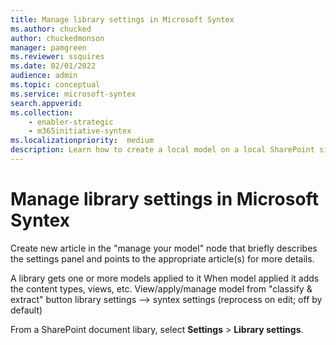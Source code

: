 ```yaml
---
title: Manage library settings in Microsoft Syntex
ms.author: chucked
author: chuckedmonson
manager: pamgreen
ms.reviewer: ssquires
ms.date: 02/01/2022
audience: admin
ms.topic: conceptual
ms.service: microsoft-syntex
search.appverid: 
ms.collection: 
    - enabler-strategic
    - m365initiative-syntex
ms.localizationpriority:  medium
description: Learn how to create a local model on a local SharePoint site with Microsoft Syntex.
---
```


# Manage library settings in Microsoft Syntex

<!---
<sup>**Applies to:**  &ensp; &#10003; All custom models &ensp; | &ensp; &#10003; All trained models</sup>
--->

Create new article in the "manage your model" node that briefly describes the settings panel and points to the appropriate article(s) for more details.

A library gets one or more models applied to it
When model applied it adds the content types, views, etc.
View/apply/manage model from "classify & extract" button
library settings --> syntex settings (reprocess on edit; off by default)


From a SharePoint document libary, select **Settings** > **Library settings**.

